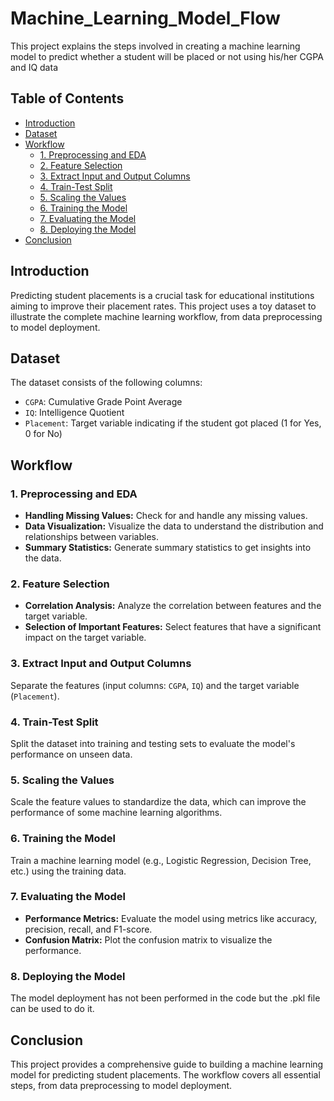 # Machine_Learning_Model_Flow
This project explains the steps involved in creating a machine learning model to predict whether a student will be placed or not using his/her CGPA and IQ data

## Table of Contents

- [Introduction](#introduction)
- [Dataset](#dataset)
- [Workflow](#workflow)
  - [1. Preprocessing and EDA](#1-preprocessing-and-eda)
  - [2. Feature Selection](#2-feature-selection)
  - [3. Extract Input and Output Columns](#3-extract-input-and-output-columns)
  - [4. Train-Test Split](#4-train-test-split)
  - [5. Scaling the Values](#5-scaling-the-values)
  - [6. Training the Model](#6-training-the-model)
  - [7. Evaluating the Model](#7-evaluating-the-model)
  - [8. Deploying the Model](#8-deploying-the-model)
- [Conclusion](#conclusion)

## Introduction

Predicting student placements is a crucial task for educational institutions aiming to improve their placement rates. This project uses a toy dataset to illustrate the complete machine learning workflow, from data preprocessing to model deployment.

## Dataset

The dataset consists of the following columns:
- `CGPA`: Cumulative Grade Point Average
- `IQ`: Intelligence Quotient
- `Placement`: Target variable indicating if the student got placed (1 for Yes, 0 for No)

## Workflow

### 1. Preprocessing and EDA

- **Handling Missing Values:** Check for and handle any missing values.
- **Data Visualization:** Visualize the data to understand the distribution and relationships between variables.
- **Summary Statistics:** Generate summary statistics to get insights into the data.

### 2. Feature Selection

- **Correlation Analysis:** Analyze the correlation between features and the target variable.
- **Selection of Important Features:** Select features that have a significant impact on the target variable.

### 3. Extract Input and Output Columns

Separate the features (input columns: `CGPA`, `IQ`) and the target variable (`Placement`).

### 4. Train-Test Split

Split the dataset into training and testing sets to evaluate the model's performance on unseen data.

### 5. Scaling the Values

Scale the feature values to standardize the data, which can improve the performance of some machine learning algorithms.

### 6. Training the Model

Train a machine learning model (e.g., Logistic Regression, Decision Tree, etc.) using the training data.

### 7. Evaluating the Model

- **Performance Metrics:** Evaluate the model using metrics like accuracy, precision, recall, and F1-score.
- **Confusion Matrix:** Plot the confusion matrix to visualize the performance.

### 8. Deploying the Model

The model deployment has not been performed in the code but the .pkl file can be used to do it.

## Conclusion

This project provides a comprehensive guide to building a machine learning model for predicting student placements. The workflow covers all essential steps, from data preprocessing to model deployment.

